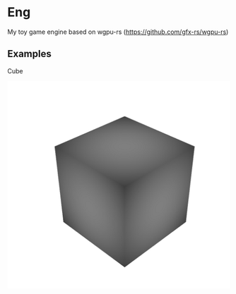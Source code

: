 # Eng

My toy game engine based on wgpu-rs (https://github.com/gfx-rs/wgpu-rs)

## Examples

Cube

![](https://github.com/dlunch/Renderer/raw/master/screenshots/cube.png)
